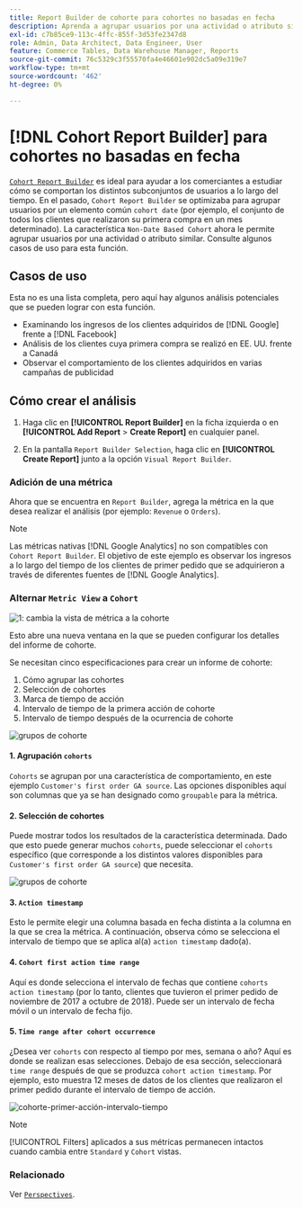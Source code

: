 ```yaml
---
title: Report Builder de cohorte para cohortes no basadas en fecha
description: Aprenda a agrupar usuarios por una actividad o atributo similar.
exl-id: c7b85ce9-113c-4ffc-855f-3d53fe2347d8
role: Admin, Data Architect, Data Engineer, User
feature: Commerce Tables, Data Warehouse Manager, Reports
source-git-commit: 76c5329c3f55570fa4e46601e902dc5a09e319e7
workflow-type: tm+mt
source-wordcount: '462'
ht-degree: 0%

---
```


# [!DNL Cohort Report Builder] para cohortes no basadas en fecha

[`Cohort Report Builder`](../dev-reports/cohort-rpt-bldr.md) es ideal para ayudar a los comerciantes a estudiar cómo se comportan los distintos subconjuntos de usuarios a lo largo del tiempo. En el pasado, `Cohort Report Builder` se optimizaba para agrupar usuarios por un elemento común `cohort date` (por ejemplo, el conjunto de todos los clientes que realizaron su primera compra en un mes determinado). La característica `Non-Date Based Cohort` ahora le permite agrupar usuarios por una actividad o atributo similar. Consulte algunos casos de uso para esta función.

## Casos de uso

Esta no es una lista completa, pero aquí hay algunos análisis potenciales que se pueden lograr con esta función.

* Examinando los ingresos de los clientes adquiridos de [!DNL Google] frente a [!DNL Facebook]
* Análisis de los clientes cuya primera compra se realizó en EE. UU. frente a Canadá
* Observar el comportamiento de los clientes adquiridos en varias campañas de publicidad

## Cómo crear el análisis

1. Haga clic en **[!UICONTROL Report Builder]** en la ficha izquierda o en **[!UICONTROL Add Report** > **Create Report]** en cualquier panel.

1. En la pantalla `Report Builder Selection`, haga clic en **[!UICONTROL Create Report]** junto a la opción `Visual Report Builder`.

### Adición de una métrica

Ahora que se encuentra en `Report Builder`, agrega la métrica en la que desea realizar el análisis (por ejemplo: `Revenue` o `Orders`).

>[!NOTE]
>
>Las métricas nativas [!DNL Google Analytics] no son compatibles con `Cohort Report Builder`. El objetivo de este ejemplo es observar los ingresos a lo largo del tiempo de los clientes de primer pedido que se adquirieron a través de diferentes fuentes de [!DNL Google Analytics].

### Alternar `Metric View` a `Cohort`

![1: cambia la vista de métrica a la cohorte](../../assets/1-toggle-metric-view-to-cohort.png)

Esto abre una nueva ventana en la que se pueden configurar los detalles del informe de cohorte.

Se necesitan cinco especificaciones para crear un informe de cohorte:

1. Cómo agrupar las cohortes
1. Selección de cohortes
1. Marca de tiempo de acción
1. Intervalo de tiempo de la primera acción de cohorte
1. Intervalo de tiempo después de la ocurrencia de cohorte

![grupos de cohorte](../../assets/2-cohort-groups.png)<!--{: width="200" height="224"}-->



#### &#x200B;1. Agrupación `cohorts`

`Cohorts` se agrupan por una característica de comportamiento, en este ejemplo `Customer's first order GA source`. Las opciones disponibles aquí son columnas que ya se han designado como `groupable` para la métrica.

#### &#x200B;2. Selección de cohortes

Puede mostrar todos los resultados de la característica determinada. Dado que esto puede generar muchos `cohorts`, puede seleccionar el `cohorts` específico (que corresponde a los distintos valores disponibles para `Customer's first order GA source`) que necesita.

![grupos de cohorte](../../assets/4-cohort-groups.png)<!--{: width="300" height="338"}-->

#### 3. `Action timestamp`

Esto le permite elegir una columna basada en fecha distinta a la columna en la que se crea la métrica. A continuación, observa cómo se selecciona el intervalo de tiempo que se aplica al(a) `action timestamp` dado(a).

#### 4. `Cohort first action time range`

Aquí es donde selecciona el intervalo de fechas que contiene `cohorts action timestamp` (por lo tanto, clientes que tuvieron el primer pedido de noviembre de 2017 a octubre de 2018). Puede ser un intervalo de fecha móvil o un intervalo de fecha fijo.

#### 5. `Time range after cohort occurrence`

¿Desea ver `cohorts` con respecto al tiempo por mes, semana o año? Aquí es donde se realizan esas selecciones. Debajo de esa sección, seleccionará `time range` después de que se produzca `cohort action timestamp`. Por ejemplo, esto muestra 12 meses de datos de los clientes que realizaron el primer pedido durante el intervalo de tiempo de acción.

![cohorte-primer-acción-intervalo-tiempo](../../assets/5-cohort-first-action-time-range.png)<!--{: width="400" height="557"}-->

>[!NOTE]
>
>[!UICONTROL Filters] aplicados a sus métricas permanecen intactos cuando cambia entre `Standard` y `Cohort` vistas.

### Relacionado

Ver [`Perspectives`](../../data-analyst/dev-reports/cohort-rpt-bldr.md).
